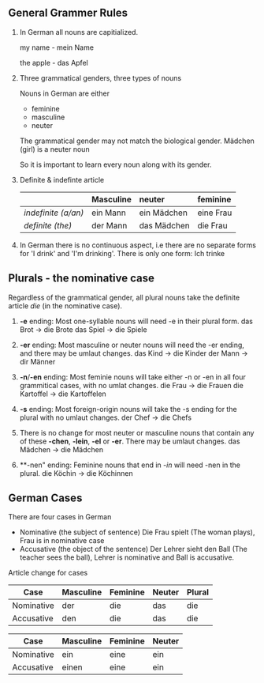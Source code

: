 ## General Grammer Rules

1. In German all nouns are capitialized. 

   my name - mein Name

   the apple - das Apfel

1. Three grammatical genders, three types of nouns

   Nouns in German are either
      * feminine
      * masculine
      * neuter

   The grammatical gender may not match the biological gender. Mädchen (girl) is a neuter noun

   So it is important to learn every noun along with its gender.

1. Definite & indefinte article

   |  | Masculine | neuter | feminine |
   |--|-----------|:--------|:----------|
   | *indefinite (a/an)* | ein Mann | ein Mädchen | eine Frau |
   | *definite (the)* | der Mann | das Mädchen | die Frau |


1. In German there is no continuous aspect, i.e there are no separate forms for 'I drink' and 'I'm drinking'. 
   There is only one form: Ich trinke

## Plurals - the nominative case

Regardless of the grammatical gender, all plural nouns take the definite article *die* (in the nominative case).

1. **-e** ending: Most one-syllable nouns will need  -e in their plural form. 
   das Brot -> die Brote
   das Spiel -> die Spiele

1. **-er** ending: Most masculine or neuter nouns will need the -er ending, and there may be umlaut changes.
   das Kind -> die Kinder
   der Mann -> dir Männer

1. **-n**/**-en** ending: Most feminie nouns will take either  -n or -en in all four grammitical cases, with no umlat changes.
   die Frau -> die Frauen
   die Kartoffel -> die Kartoffelen

1. **-s** ending: Most foreign-origin nouns will take the -s ending for the plural with no umlaut changes.
   der Chef -> die Chefs

1. There is no change for most neuter or masculine nouns that contain any of these **-chen**, **-lein**, **-el** or **-er**. There may be umlaut changes.
   das Mädchen -> die Mädchen

1. **-nen" ending: Feminine nouns that end in *-in* will need -nen in the plural. 
   die Köchin -> die Köchinnen

## German Cases
There are four cases in German

* Nominative (the subject of sentence)
   Die Frau spielt (The woman plays), Frau is in nominative case
* Accusative (the object of the sentence)
   Der Lehrer sieht den Ball (The teacher sees the ball), Lehrer is nominative and Ball is accusative.

Article change for cases

   | Case | Masculine | Feminine | Neuter | Plural |
   |------|-----------|----------|--------|--------|
   | Nominative | der | die | das | die |
   | Accusative | den | die | das | die |


   | Case | Masculine | Feminine | Neuter |
   |------|-----------|----------|--------|
   | Nominative | ein | eine | ein |
   | Accusative | einen | eine | ein |
